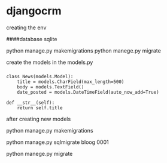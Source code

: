 # djangocrm

creating the env 




####database sqlite 

python manage.py makemigrations
python manege.py migrate

create the models in the models.py 
#####
    class News(models.Model):
        title = models.CharField(max_length=500)
        body = models.TextField()
        date_posted = models.DateTimeField(auto_now_add=True)

    def __str__(self):
        return self.title
after creating new models

python manage.py makemigrations

python manage.py sqlmigrate bloog 0001

python manege.py migrate
 


